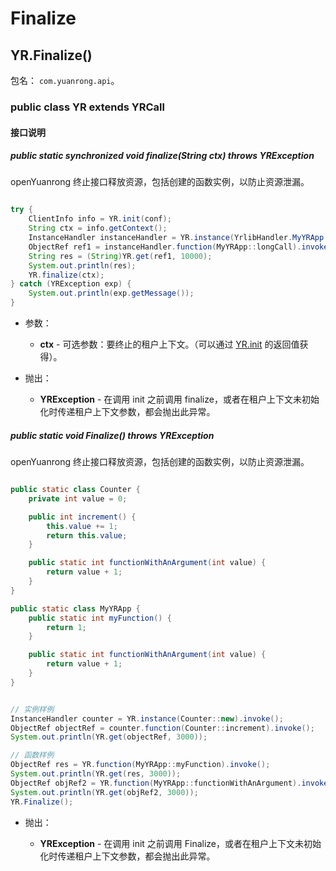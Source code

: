 # Finalize

## YR.Finalize()

包名： `com.yuanrong.api`。

### public class YR extends YRCall

#### 接口说明

##### public static synchronized void finalize(String ctx) throws YRException

openYuanrong 终止接口释放资源，包括创建的函数实例，以防止资源泄漏。

```java

try {
    ClientInfo info = YR.init(conf);
    String ctx = info.getContext();
    InstanceHandler instanceHandler = YR.instance(YrlibHandler.MyYRApp::new).invoke();
    ObjectRef ref1 = instanceHandler.function(MyYRApp::longCall).invoke();
    String res = (String)YR.get(ref1, 10000);
    System.out.println(res);
    YR.finalize(ctx);
} catch (YRException exp) {
    System.out.println(exp.getMessage());
}
```

- 参数：

   - **ctx** - 可选参数：要终止的租户上下文。（可以通过 [YR.init](init.md) 的返回值获得）。

- 抛出：

   - **YRException** - 在调用 init 之前调用 finalize，或者在租户上下文未初始化时传递租户上下文参数，都会抛出此异常。

##### public static void Finalize() throws YRException

openYuanrong 终止接口释放资源，包括创建的函数实例，以防止资源泄漏。

```java

public static class Counter {
    private int value = 0;

    public int increment() {
        this.value += 1;
        return this.value;
    }

    public static int functionWithAnArgument(int value) {
        return value + 1;
    }
}

public static class MyYRApp {
    public static int myFunction() {
        return 1;
    }

    public static int functionWithAnArgument(int value) {
        return value + 1;
    }
}
```

```java

// 实例样例
InstanceHandler counter = YR.instance(Counter::new).invoke();
ObjectRef objectRef = counter.function(Counter::increment).invoke();
System.out.println(YR.get(objectRef, 3000));

// 函数样例
ObjectRef res = YR.function(MyYRApp::myFunction).invoke();
System.out.println(YR.get(res, 3000));
ObjectRef objRef2 = YR.function(MyYRApp::functionWithAnArgument).invoke(1);
System.out.println(YR.get(objRef2, 3000));
YR.Finalize();
```

- 抛出：

   - **YRException** - 在调用 init 之前调用 Finalize，或者在租户上下文未初始化时传递租户上下文参数，都会抛出此异常。